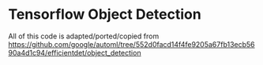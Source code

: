 # Tensorflow Object Detection

All of this code is adapted/ported/copied from https://github.com/google/automl/tree/552d0facd14f4fe9205a67fb13ecb5690a4d1c94/efficientdet/object_detection